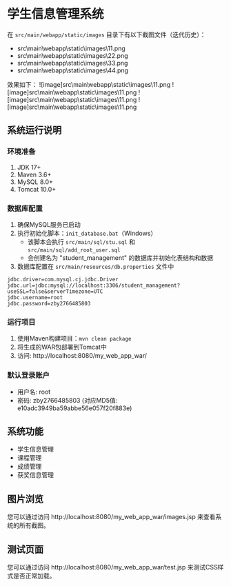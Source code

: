# 学生信息管理系统

在 `src/main/webapp/static/images` 目录下有以下截图文件（迭代历史）：
- src\main\webapp\static\images\11.png
- src\main\webapp\static\images\22.png
- src\main\webapp\static\images\33.png
- src\main\webapp\static\images\44.png


效果如下：
![image]src\main\webapp\static\images\11.png
![image]src\main\webapp\static\images\11.png
![image]src\main\webapp\static\images\11.png
![image]src\main\webapp\static\images\11.png


## 系统运行说明

### 环境准备
1. JDK 17+
2. Maven 3.6+
3. MySQL 8.0+
4. Tomcat 10.0+

### 数据库配置
1. 确保MySQL服务已启动
2. 执行初始化脚本：`init_database.bat`（Windows）
   - 该脚本会执行 `src/main/sql/stu.sql` 和 `src/main/sql/add_root_user.sql`
   - 会创建名为 "student_management" 的数据库并初始化表结构和数据
3. 数据库配置在 `src/main/resources/db.properties` 文件中

```properties
jdbc.driver=com.mysql.cj.jdbc.Driver
jdbc.url=jdbc:mysql://localhost:3306/student_management?useSSL=false&serverTimezone=UTC
jdbc.username=root
jdbc.password=zby2766485803
```

### 运行项目
1. 使用Maven构建项目：`mvn clean package`
2. 将生成的WAR包部署到Tomcat中
3. 访问: http://localhost:8080/my_web_app_war/

### 默认登录账户
- 用户名: root
- 密码: zby2766485803 (对应MD5值: e10adc3949ba59abbe56e057f20f883e)

## 系统功能
- 学生信息管理
- 课程管理
- 成绩管理
- 获奖信息管理

## 图片浏览
您可以通过访问 http://localhost:8080/my_web_app_war/images.jsp 来查看系统的所有截图。

## 测试页面
您可以通过访问 http://localhost:8080/my_web_app_war/test.jsp 来测试CSS样式是否正常加载。
